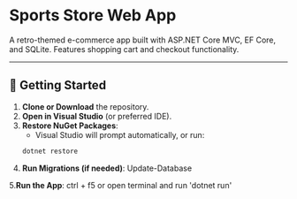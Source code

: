 # Sports Store Web App

A retro-themed e-commerce app built with ASP.NET Core MVC, EF Core, and SQLite. Features shopping cart and checkout functionality.

---

## 🚀 Getting Started

1. **Clone or Download** the repository.
2. **Open in Visual Studio** (or preferred IDE).
3. **Restore NuGet Packages**:
   - Visual Studio will prompt automatically, or run:
   ```bash
   dotnet restore
4. **Run Migrations (if needed)**: Update-Database

5.**Run the App**: ctrl + f5 or open terminal and run 'dotnet run'
